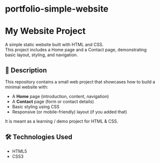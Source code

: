 # portfolio-simple-website

# My Website Project

A simple static website built with HTML and CSS.  
This project includes a Home page and a Contact page, demonstrating basic layout, styling, and navigation.

## 📄 Description

This repository contains a small web project that showcases how to build a minimal website with:

- A **Home** page (introduction, content, navigation)  
- A **Contact** page (form or contact details)  
- Basic styling using CSS  
- Responsive (or mobile-friendly) layout (if you added that)  

It is meant as a learning / demo project for HTML & CSS.

## 🛠️ Technologies Used

- HTML5  
- CSS3  

